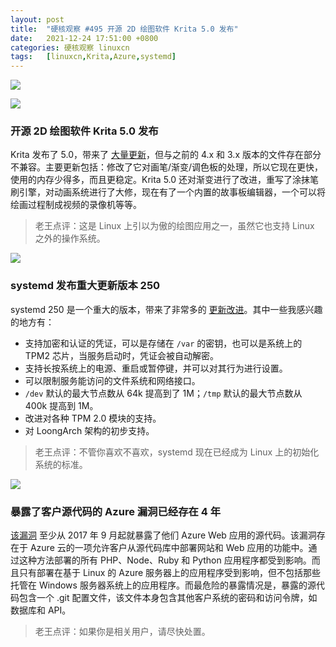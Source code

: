 ```yaml
---
layout: post
title:	"硬核观察 #495 开源 2D 绘图软件 Krita 5.0 发布"
date:	2021-12-24 17:51:00 +0800 
categories:	硬核观察 linuxcn 
tags:	[linuxcn,Krita,Azure,systemd]
---
```



![](/Asserts/Images//attachment/album/202112/24/174906uig9oizir2oqmiwm.jpg)


![](/Asserts/Images//attachment/album/202112/24/174917in1p8yvf741ips17.jpg)


### 开源 2D 绘图软件 Krita 5.0 发布


Krita 发布了 5.0，带来了 [大量更新](https://krita.org/en/krita-5-0-release-notes/)，但与之前的 4.x 和 3.x 版本的文件存在部分不兼容。主要更新包括：修改了它对画笔/渐变/调色板的处理，所以它现在更快，使用的内存少得多，而且更稳定。Krita 5.0 还对渐变进行了改进，重写了涂抹笔刷引擎，对动画系统进行了大修，现在有了一个内置的故事板编辑器，一个可以将绘画过程制成视频的录像机等等。



> 
> 老王点评：这是 Linux 上引以为傲的绘图应用之一，虽然它也支持 Linux 之外的操作系统。
> 
> 
> 


![](/Asserts/Images//attachment/album/202112/24/174931jqdtpf6ya8pp2jyy.jpg)


### systemd 发布重大更新版本 250


systemd 250 是一个重大的版本，带来了非常多的 [更新改进](https://github.com/systemd/systemd/blob/main/NEWS)。其中一些我感兴趣的地方有：


* 支持加密和认证的凭证，可以是存储在 `/var` 的密钥，也可以是系统上的 TPM2 芯片，当服务启动时，凭证会被自动解密。
* 支持长按系统上的电源、重启或暂停键，并可以对其行为进行设置。
* 可以限制服务能访问的文件系统和网络接口。
* `/dev` 默认的最大节点数从 64k 提高到了 1M；`/tmp` 默认的最大节点数从 400k 提高到 1M。
* 改进对各种 TPM 2.0 模块的支持。
* 对 LoongArch 架构的初步支持。



> 
> 老王点评：不管你喜欢不喜欢，systemd 现在已经成为 Linux 上的初始化系统的标准。
> 
> 
> 


![](/Asserts/Images//attachment/album/202112/24/174947gnnwn5cgzxww9fn5.jpg)


### 暴露了客户源代码的 Azure 漏洞已经存在 4 年


[该漏洞](https://therecord.media/microsoft-notifies-customers-of-azure-bug-that-exposed-their-source-code/) 至少从 2017 年 9 月起就暴露了他们 Azure Web 应用的源代码。该漏洞存在于 Azure 云的一项允许客户从源代码库中部署网站和 Web 应用的功能中。通过这种方法部署的所有 PHP、Node、Ruby 和 Python 应用程序都受到影响。而且只有部署在基于 Linux 的 Azure 服务器上的应用程序受到影响，但不包括那些托管在 Windows 服务器系统上的应用程序。而最危险的暴露情况是，暴露的源代码包含一个 .git 配置文件，该文件本身包含其他客户系统的密码和访问令牌，如数据库和 API。



> 
> 老王点评：如果你是相关用户，请尽快处置。
> 
> 
>
